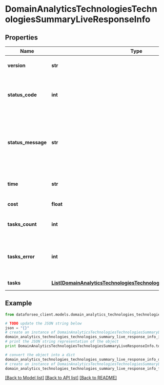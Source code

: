 # DomainAnalyticsTechnologiesTechnologiesSummaryLiveResponseInfo


## Properties

Name | Type | Description | Notes
------------ | ------------- | ------------- | -------------
**version** | **str** | the current version of the API | [optional] 
**status_code** | **int** | general status code you can find the full list of the response codes here | [optional] 
**status_message** | **str** | general informational message you can find the full list of general informational messages here | [optional] 
**time** | **str** | total execution time, seconds | [optional] 
**cost** | **float** | total tasks cost, USD | [optional] 
**tasks_count** | **int** | the number of tasks in the tasks array | [optional] 
**tasks_error** | **int** | the number of tasks in the tasks array returned with an error | [optional] 
**tasks** | [**List[DomainAnalyticsTechnologiesTechnologiesSummaryLiveTaskInfo]**](DomainAnalyticsTechnologiesTechnologiesSummaryLiveTaskInfo.md) | array of tasks | [optional] 

## Example

```python
from dataforseo_client.models.domain_analytics_technologies_technologies_summary_live_response_info import DomainAnalyticsTechnologiesTechnologiesSummaryLiveResponseInfo

# TODO update the JSON string below
json = "{}"
# create an instance of DomainAnalyticsTechnologiesTechnologiesSummaryLiveResponseInfo from a JSON string
domain_analytics_technologies_technologies_summary_live_response_info_instance = DomainAnalyticsTechnologiesTechnologiesSummaryLiveResponseInfo.from_json(json)
# print the JSON string representation of the object
print DomainAnalyticsTechnologiesTechnologiesSummaryLiveResponseInfo.to_json()

# convert the object into a dict
domain_analytics_technologies_technologies_summary_live_response_info_dict = domain_analytics_technologies_technologies_summary_live_response_info_instance.to_dict()
# create an instance of DomainAnalyticsTechnologiesTechnologiesSummaryLiveResponseInfo from a dict
domain_analytics_technologies_technologies_summary_live_response_info_form_dict = domain_analytics_technologies_technologies_summary_live_response_info.from_dict(domain_analytics_technologies_technologies_summary_live_response_info_dict)
```
[[Back to Model list]](../README.md#documentation-for-models) [[Back to API list]](../README.md#documentation-for-api-endpoints) [[Back to README]](../README.md)


